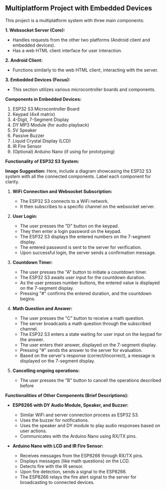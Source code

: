 ## Multiplatform Project with Embedded Devices

This project is a multiplatform system with three main components:

**1. Websocket Server (Core):**

* Handles requests from the other two platforms (Android client and embedded devices).
* Has a web HTML client interface for user interaction.

**2. Android Client:**

* Functions similarly to the web HTML client, interacting with the server.

**3. Embedded Devices (Focus):**

* This section utilizes various microcontroller boards and components.

**Components in Embedded Devices:**

1. ESP32 S3 Microcontroller Board
2. Keypad (4x4 matrix)
3. 4-Digit, 7-Segment Display
4. DY MP3 Module (for audio playback)
5. 5V Speaker
6. Passive Buzzer
7. Liquid Crystal Display (LCD)
8. IR Fire Sensor
9. (Optional) Arduino Nano (if using for prototyping)

**Functionality of ESP32 S3 System:**

**Image Suggestion:** Here, include a diagram showcasing the ESP32 S3 system with all the connected components. Label each component for clarity.

1. **WiFi Connection and Websocket Subscription:**
    * The ESP32 S3 connects to a WiFi network.
    * It then subscribes to a specific channel on the websocket server.

2. **User Login:**
    * The user presses the "D" button on the keypad.
    * They then enter a login password on the keypad.
    * The ESP32 S3 displays the entered numbers on the 7-segment display.
    * The entered password is sent to the server for verification.
    * Upon successful login, the server sends a confirmation message.

3. **Countdown Timer:**

    * The user presses the "A" button to initiate a countdown timer.
    * The ESP32 S3 awaits user input for the countdown duration.
    * As the user presses number buttons, the entered value is displayed on the 7-segment display.
    * Pressing "#" confirms the entered duration, and the countdown begins.

4. **Math Question and Answer:**

    * The user presses the "C" button to receive a math question.
    * The server broadcasts a math question through the subscribed channel.
    * The ESP32 S3 enters a state waiting for user input on the keypad for the answer.
    * The user enters their answer, displayed on the 7-segment display.
    * Pressing "#" sends the answer to the server for evaluation.
    * Based on the server's response (correct/incorrect), a message is displayed on the 7-segment display.
      
5. **Cancelling ongoing operations:**
    * The user presses the "B" button to cancell the operations described before

**Functionalities of Other Components (Brief Descriptions):**

* **ESP8266 with DY Audio Module, Speaker, and Buzzer:**
    * Similar WiFi and server connection process as ESP32 S3.
    * Uses the buzzer for notifications.
    * Uses the speaker and DY module to play audio responses based on user actions.
    * Communicates with the Arduino Nano using RX/TX pins.

* **Arduino Nano with LCD and IR Fire Sensor:**
    * Receives messages from the ESP8266 through RX/TX pins.
    * Displays messages (like math questions) on the LCD.
    * Detects fire with the IR sensor.
    * Upon fire detection, sends a signal to the ESP8266.
    * The ESP8266 relays the fire alert signal to the server for broadcasting to connected devices.
